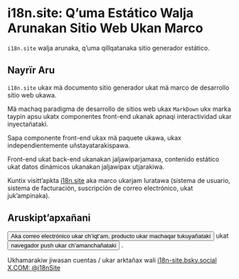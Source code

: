 # i18n.site: Q’uma Estático Walja Arunakan Sitio Web Ukan Marco

`i18n.site` walja arunaka, q’uma qillqatanaka sitio generador estático.

## Nayrïr Aru

`i18n.site` ukax mä documento sitio generador ukat mä marco de desarrollo sitio web ukawa.

Mä machaq paradigma de desarrollo de sitios web ukax `MarkDown` ukx marka taypin apsu ukatx componentes front-end ukanak apnaqi interactividad ukar inyectañataki.

Sapa componente front-end ukax mä paquete ukawa, ukax independientemente uñstayatarakispawa.

Front-end ukat back-end ukanakan jaljawiparjamaxa, contenido estático ukat datos dinámicos ukanakan jaljawipax utjarakiwa.

Kuntix visitt’apkta [i18n.site](/) aka marco ukarjam luratawa (sistema de usuario, sistema de facturación, suscripción de correo electrónico, ukat juk’ampinaka).

## Aruskipt’apxañani

<button onclick="mailsub()">Aka correo electrónico ukar ch’iqt’am, producto ukar machaqar tukuyañataki</button> ukat <button onclick="webpush()">navegador push ukar ch’amanchañataki</button> .

Ukhamarakiw jiwasan cuentas / ukar arktañax wali [i18n-site.bsky.social](https://bsky.app/profile/i18n-site.bsky.social) [X.COM: @i18nSite](https://x.com/i18nSite)